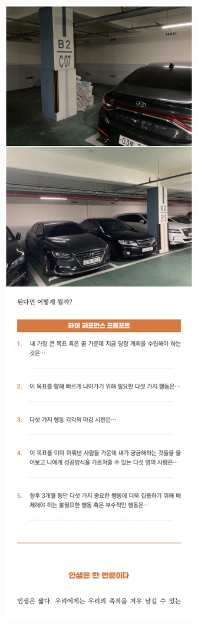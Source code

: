 ![](Assets/AA0D5BC3-4885-4409-B6CE-AC8D48941640.jpg)
![](Assets/05CFCD2F-0A1D-4422-8663-186A606E545C.jpg)
![](Assets/BFFB7FE8-BEF7-4D93-BCAE-9885902AFE9A.png)
